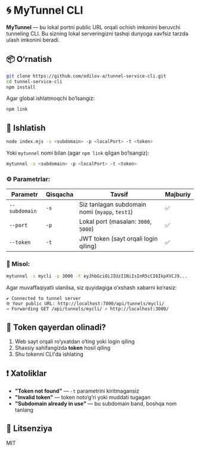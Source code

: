 # 🌀 MyTunnel CLI

**MyTunnel** — bu lokal portni public URL orqali ochish imkonini beruvchi tunneling CLI. Bu sizning lokal serveringizni tashqi dunyoga xavfsiz tarzda ulash imkonini beradi.

## 📦 O‘rnatish

```bash
git clone https://github.com/odilov-a/tunnel-service-cli.git
cd tunnel-service-cli
npm install
```

Agar global ishlatmoqchi bo‘lsangiz:

```bash
npm link
```

## 🚀 Ishlatish

```bash
node index.mjs -s <subdomain> -p <localPort> -t <token>
```

Yoki `mytunnel` nomi bilan (agar `npm link` qilgan bo‘lsangiz):

```bash
mytunnel -s <subdomain> -p <localPort> -t <token>
```

### ⚙️ Parametrlar:

| Parametr      | Qisqacha | Tavsif                                          | Majburiy |
|---------------|----------|-------------------------------------------------|----------|
| `--subdomain` | `-s`     | Siz tanlagan subdomain nomi (`myapp`, `test1`) | ✅       |
| `--port`      | `-p`     | Lokal port (masalan: `3000`, `5000`)           | ✅       |
| `--token`     | `-t`     | JWT token (sayt orqali login qiling)          | ✅       |

### 🔰 Misol:

```bash
mytunnel -s mycli -p 3000 -t eyJhbGciOiJIUzI1NiIsInR5cCI6IkpXVCJ9...
```

Agar muvaffaqiyatli ulanilsa, siz quyidagiga o‘xshash xabarni ko‘rasiz:

```
✔ Connected to tunnel server
🌐 Your public URL: http://localhost:7000/api/tunnels/mycli/
→ Forwarding GET /api/tunnels/mycli/ ➶ http://localhost:3000/
```

## 🔐 Token qayerdan olinadi?

1. Web sayt orqali ro‘yxatdan o‘ting yoki login qiling
2. Shaxsiy sahifangizda **token** hosil qiling
3. Shu tokenni CLI'da ishlating

## ❗️ Xatoliklar

- **"Token not found"** — `-t` parametrini kiritmagansiz
- **"Invalid token"** — token noto‘g‘ri yoki muddati tugagan
- **"Subdomain already in use"** — bu subdomain band, boshqa nom tanlang

## 📄 Litsenziya

MIT

